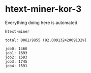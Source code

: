 # htext-miner-kor-3

Everything doing here is automated.

```
htext-miner

total: 8082/9855 (82.00913242009132%)

job0: 1460
job1: 1693
job2: 1593
job3: 1745
job4: 1591
```